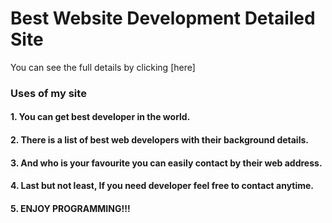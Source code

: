 # Best Website Development Detailed Site


You can see the full details by clicking [here]

### Uses of my site

#### 1. You can get best developer in the world.

#### 2. There is a list of best web developers with their background details.

#### 3. And who is your favourite you can easily contact by their web address.

#### 4. Last but not least, If you need developer feel free to contact anytime.


#### 5. ENJOY PROGRAMMING!!!
